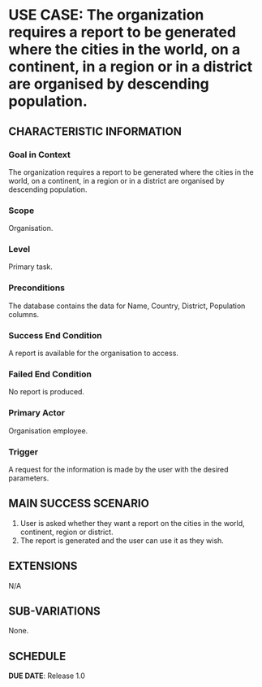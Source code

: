 # USE CASE: The organization requires a report to be generated where the cities in the world, on a continent, in a region or in a district are organised by descending population.

## CHARACTERISTIC INFORMATION

### Goal in Context

The organization requires a report to be generated where the cities in the world, on a continent, in a region or in a district are organised by descending population.

### Scope

Organisation.

### Level

Primary task.

### Preconditions

The database contains the data for Name, Country, District, Population columns.

### Success End Condition

A report is available for the organisation to access.

### Failed End Condition

No report is produced.

### Primary Actor

Organisation employee.

### Trigger

A request for the information is made by the user with the desired parameters.

## MAIN SUCCESS SCENARIO

1. User is asked whether they want a report on the cities in the world, continent, region or district.
2. The report is generated and the user can use it as they wish.

## EXTENSIONS

N/A

## SUB-VARIATIONS

None.

## SCHEDULE

**DUE DATE**: Release 1.0
